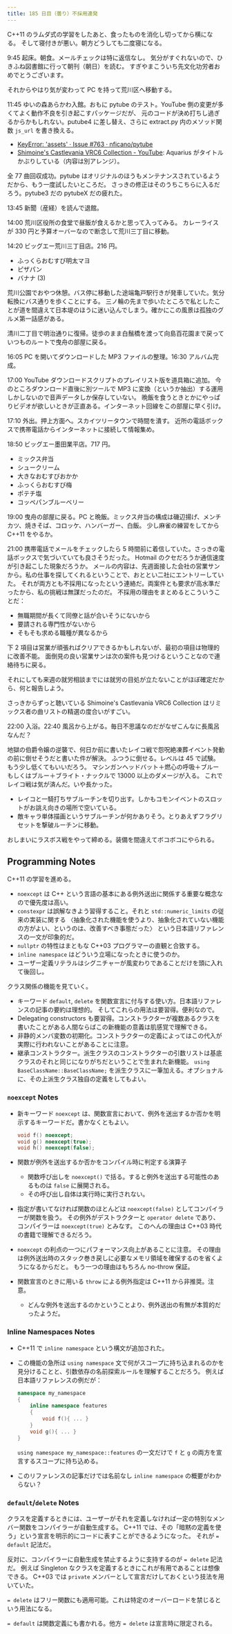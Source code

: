 ```yaml
---
title: 185 日目（曇り）不採用連発
---
```


C++11 のラムダ式の学習をしたあと、食ったものを消化し切ってから横になる。
そして寝付きが悪い。朝方どうしても二度寝になる。

9:45 起床。朝食。メールチェックは特に返信なし。
気分がすぐれないので、ひきふね図書館に行って朝刊（朝日）を読む。
すぎやまこういち先文化功労者おめでとうございます。

それからやはり気が変わって PC を持って荒川区へ移動する。

11:45 ゆいの森あらかわ入館。おもに pytube のテスト。YouTube 側の変更が多くてよく動作不良を引き起こすパッケージだが、
元のコードが決め打ちし過ぎるからかもしれない。putube4 に差し替え、さらに extract.py 内のメソッド関数 `js_url` を書き換える。

* [KeyError: 'assets' · Issue #763 · nficano/pytube](https://github.com/nficano/pytube/issues/763)
* [Shimoine's Castlevania VRC6 Collection - YouTube](https://www.youtube.com/playlist?list=PL3_-twTUHjdPIDeQb6DwivQPNqt-_V2u3):
  Aquarius がタイトルかぶりしている（内容は別アレンジ）。

全 77 曲回収成功。pytube はオリジナルのほうもメンテナンスされているようだから、もう一度試したいところだ。
さっきの修正はそのうちこちらに入るだろう。pytube3 だの pytubeX だの疲れた。

13:45 新聞（産経）を読んで退館。

14:00 荒川区役所の食堂で昼飯が食えるかと思って入ってみる。
カレーライスが 330 円と予算オーバーなので断念して荒川三丁目に移動。

14:20 ビッグエー荒川三丁目店。216 円。

* ふっくらおむすび明太マヨ
* ピザパン
* バナナ (3)

荒川公園でおやつ休憩。バス停に移動した途端亀戸駅行きが発車していた。気分転換にバス通りを歩くことにする。
三ノ輪の先まで歩いたところで私としたことが道を間違えて日本堤のほうに迷い込んでしまう。確かにこの風景は孤独のグルメ第一話感がある。

清川二丁目で明治通りに復帰。徒歩のまま白鬚橋を渡って向島百花園まで戻っていつものルートで曳舟の部屋に戻る。

16:05 PC を開いてダウンロードした MP3 ファイルの整理。16:30 アルバム完成。

17:00 YouTube ダウンロードスクリプトのプレイリスト版を道具箱に追加。
今のところダウンロード直後に別ツールで MP3 に変換（というか抽出）する運用しかしないので音声データしか保存していない。
晩飯を食うときとかにやっぱりビデオが欲しいときが正直ある。インターネット回線をこの部屋に早く引け。

17:10 外出。押上方面へ。スカイツリータウンで時間を潰す。
近所の電話ボックスで携帯電話からインターネットに接続して情報集め。

18:50 ビッグエー墨田業平店。717 円。

* ミックス弁当
* シュークリーム
* 大きなおむすびおかか
* ふっくらおむすび梅
* ポテチ塩
* コッペパンブルーベリー

19:00 曳舟の部屋に戻る。PC と晩飯。ミックス弁当の構成は磯辺揚げ、メンチカツ、焼きそば、コロッケ、ハンバーガー、白飯。
少し麻雀の練習をしてから C++11 をやるか。

21:00 携帯電話でメールをチェックしたら 5 時間前に着信していた。さっきの電話ボックスで気づいていても良さそうだった。
Hotmail のクセだろうか通信速度が引き起こした現象だろうか。
メールの内容は、先週面接した会社の営業サンから。私の仕事を探してくれるということで、おととい二社にエントリーしていた。
それが両方とも不採用になったという連絡だ。両案件とも要求が高水準だったから、私の挑戦は無謀だったのだ。
不採用の理由をまとめるとこういうことだ：

* 無職期間が長くて同僚と話が合いそうにないから
* 要請される専門性がないから
* そもそも求める職種が異なるから

下 2 項目は営業が頑張ればクリアできるかもしれないが、最初の項目は物理的に改善不能。
面倒見の良い営業サンは次の案件も見つけるということなので連絡待ちに戻る。

それにしても来週の就労相談までには就労の目処が立たないことがほぼ確定だから、何と報告しよう。

さっきからずっと聴いている Shimoine's Castlevania VRC6 Collection はリミックス者の曲リストの精選の度合いがすごい。

22:00 入浴。22:40 風呂から上がる。毎日不思議なのだがなぜこんなに長風呂なんだ？

地獄の伯爵令嬢の逆襲で、何日か前に書いたレイコ戦で怨呪絶凍葬イベント発動の前に倒せそうだと書いた件が解決。
ふつうに倒せる。レベルは 45 で試験。もう少し低くてもいいだろう。
マシンガンヘッドバット＋燃心の呼吸＋ブルーもしくはブルー＋ブライト・ナックルで 13000 以上のダメージが入る。
これでレイコ戦は気が済んだ。いや長かった。

* レイコと一騎打ちサブルーチンを切り出す。しかもコモンイベントのスロットがお誂え向きの場所で空いている。
* 敵キャラ単体描画というサブルーチンが何かありそう。とりあえずフラグリセットを撃破ルーチンに移動。

おしまいにラスボス戦をやって締める。装備を間違えてボコボコにやられる。

## Programming Notes

C++11 の学習を進める。

* `noexcept` は C++ という言語の基本にある例外送出に関係する重要な概念なので優先度は高い。
* `constexpr` は誤解なきよう習得すること。それと `std::numeric_limits` の従来の実装に関する
  〈抽象化された機能を使うより、抽象化されていない機能の方がよい、というのは、改善すべき事態だった〉
  という日本語リファレンスの一文が印象的だ。
* `nullptr` の特性はまともな C++03 プログラマーの直観と合致する。
* `inline namespace` はどういう立場になったときに使うのか。
* ユーザー定義リテラルはシグニチャーが風変わりであることだけを頭に入れて後回し。

クラス関係の機能を見ていく。

* キーワード `default`, `delete` を関数宣言に付与する使い方。日本語リファレンスの記事の要約は理想的。
  そしてこれらの用法は要習得。便利なので。
* Delegating constructors も要習得。コンストラクターが複数あるクラスを書いたことがある人間ならばこの新機能の意義は肌感覚で理解できる。
* 非静的メンバ変数の初期化。コンストラクターの定義によってはこの代入が実際に行われないことがあることに注意。
* 継承コンストラクター。派生クラスのコンストラクターの引数リストは基底クラスのそれと同じになりがちだということで生まれた新機能。
  `using BaseClassName::BaseClassName;` を派生クラスに一筆加える。オプショナルに、その上派生クラス独自の定義をしてもよい。

### `noexcept` Notes

* 新キーワード `noexcept` は、関数宣言において、例外を送出するか否かを明示するキーワードだ。書かなくともよい。

  ```cpp
  void f() noexcept;
  void g() noexcept(true);
  void h() noexcept(false);
  ```

* 関数が例外を送出するか否かをコンパイル時に判定する演算子
  * 関数呼び出しを `noexcept()` で括る。すると例外を送出する可能性のあるものは `false` に展開される。
  * その呼び出し自体は実行時に実行されない。

* 指定が書いてなければ関数のほとんどは `noexcept(false)` としてコンパイラーが関数を扱う。
  その例外がデストラクターと `operator delete` であり、コンパイラーは `noexcept(true)` とみなす。
  このへんの理由は C++03 時代の書籍で理解できるだろう。

* `noexcept` の利点の一つにパフォーマンス向上があることに注意。
  その理由は例外送出時のスタック巻き戻しに必要なメモリ領域を確保するのを省くようになるからだと。
  もう一つの理由はもちろん no-throw 保証。

* 関数宣言のときに用いる `throw` による例外指定は C++11 から非推奨。注意。
  * どんな例外を送出するのかということより、例外送出の有無が本質的だったようだ。

### Inline Namespaces Notes

* C++11 で `inline namespace` という構文が追加された。
* この機能の急所は `using namespace` 文で何がスコープに持ち込まれるのかを見分けることと、引数依存の名前探索ルールを理解することだろう。
  例えば日本語リファレンスの例だが：

  ```cpp
  namespace my_namespace
  {
      inline namespace features
      {
          void f(){ ... }
      }
      void g(){ ... }
  }
  ```

  `using namespace my_namespace::features` の一文だけで `f` と `g` の両方を宣言するスコープに持ち込める。

* このリファレンスの記事だけでは名前なし `inline namespace` の概要がわからない？

### `default`/`delete` Notes

クラスを定義するときには、ユーザーがそれを定義しなければ一定の特別なメンバー関数をコンパイラーが自動生成する。
C++11 では、その「暗黙の定義を使う」という宣言を明示的にコードに表すことができるようになった。
それが `= default` 記法だ。

反対に、コンパイラーに自動生成を禁止するように支持するのが `= delete` 記法だ。
例えば Singleton なクラスを定義するときにこれが有用であることは想像できる。
C++03 では `private` メンバーとして宣言だけしておくという技法を用いていた。

`= delete` はフリー関数にも適用可能。これは特定のオーバーロードを禁じるという用法になる。

`= default` は関数定義にも書かれる。他方 `= delete` は宣言時に限定される。
